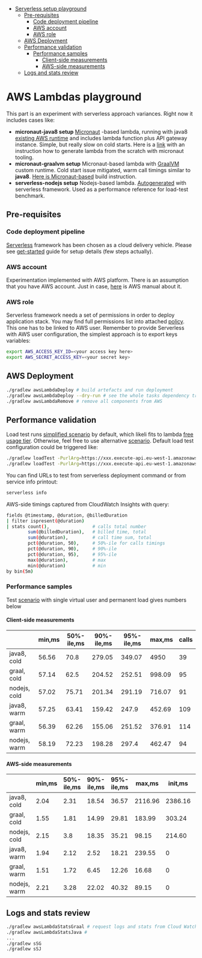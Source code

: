 - [Serverless setup playground](#lambdas-playground)
  * [Pre-requisites](#pre-requisites)
    + [Code deployment pipeline](#code-deployment-pipeline)
    + [AWS account](#aws-account)
    + [AWS role](#aws-role)
  * [AWS Deployment](#aws-deployment)
  * [Performance validation](#performance-validation)
    + [Performance samples](#performance-samples)
      - [Client-side measurements](#client-side-measurements)
      - [AWS-side measurements](#aws-side-measurements)
  * [Logs and stats review](#logs-and-stats-review)

# AWS Lambdas playground
This part is an experiment with serverless approach variances. Right now it includes cases like:
* **micronaut-java8 setup**
     [Micronaut](https://micronaut.io/) -based lambda, running with java8 [existing AWS runtime](https://micronaut-projects.github.io/micronaut-aws/latest/guide/#lambda)
     and includes lambda function plus API gateway instance. Simple, but really slow on cold starts. Here is a
     [link](https://micronaut-projects.github.io/micronaut-aws/latest/guide/#apiProxy) with an instruction how to generate 
     lambda from the scratch with micronaut tooling.
* **micronaut-graalvm setup**
    Micronaut-based lambda with [GraalVM](https://www.graalvm.org/docs/why-graal/) custom runtime. Cold start issue mitigated, 
    warm call timings similar to **java8**. [Here is Micronaut-based](https://micronaut-projects.github.io/micronaut-aws/latest/guide/#_custom_graalvm_native_runtimes)
    build instruction.
* **serverless-nodejs setup**
    Nodejs-based lambda. [Autogenerated](https://serverless.com/framework/docs/providers/aws/cli-reference/create/) with 
    serverless framework. Used as a performance reference for load-test benchmark.

## Pre-requisites
### Code deployment pipeline
[Serverless](https://serverless.com/) framework has been chosen as a cloud delivery vehicle. Please see 
[get-started](https://serverless.com/framework/docs/getting-started/) guide for setup details (few steps actually).

### AWS account
Experimentation implemented with AWS platform. There is an assumption that you have AWS account. Just in case, 
[here](https://aws.amazon.com/ru/premiumsupport/knowledge-center/create-and-activate-aws-account/) is AWS manual about it.

### AWS role
Serverless framework needs a set of permissions in order to deploy application stack. You may find full permissions list 
into attached [policy](../config/serverless/deployment-policy.json). This one has to be linked to AWS user. Remember to provide Serverless
with AWS user configuration, the simplest approach is to export keys variables:
```bash
export AWS_ACCESS_KEY_ID=<your access key here>
export AWS_SECRET_ACCESS_KEY=<your secret key>
```

## AWS Deployment
```bash
./gradlew awsLambdaDeploy # build artefacts and run deployment
./gradlew awsLambdaDeploy --dry-run # see the whole tasks dependency tree with this command
./gradlew awsLambdaRemove # remove all components from AWS
```

## Performance validation
Load test runs [simplified scenario](../config/load-test/load-test-simple.js) by default, which likeli fits to lambda [free
usage tier](https://aws.amazon.com/ru/lambda/pricing/). Otherwise, feel free to use alternative 
[scenario](../config/load-test/load-test-ramping.js). Default load test configuration could be triggered like:
```bash
./gradlew loadTest -PurlArg=https://xxx.execute-api.eu-west-1.amazonaws.com/playground/ping/graal
./gradlew loadTest -PurlArg=https://xxx.execute-api.eu-west-1.amazonaws.com/playground/ping/jvm
```
You can find URLs to test from serverless deployment command or from service info printout:
```bash
serverless info
```

AWS-side timings captured from CloudWatch Insights with query:
```bash
fields @timestamp, @duration, @billedDuration
| filter ispresent(@duration)
| stats count(),                # calls total number
        sum(@billedDuration),   # billed time, total
        sum(@duration),         # call time sum, total
        pct(@duration, 50),     # 50%-ile for calls timings
        pct(@duration, 90),     # 90%-ile
        pct(@duration, 95),     # 95%-ile 
        max(@duration),         # max
        min(@duration)          # min
by bin(5m)
```

### Performance samples
Test [scenario](../config/load-test/load-test-simple.js) with single virtual user and permanent load gives numbers below
#### Client-side measurements
|               | min,ms | 50%-ile,ms | 90%-ile,ms | 95%-ile,ms | max,ms  | calls |
|---------------|--------|------------|------------|------------|---------|-------|
| java8, cold   | 56.56  | 70.8       | 279.05     | 349.07     | 4950    | 39    |
| graal, cold   | 57.14  | 62.5       | 204.52     | 252.51     | 998.09  | 95    |
| nodejs, cold  | 57.02  | 75.71      | 201.34     | 291.19     | 716.07  | 91    |
| java8, warm   | 57.25  | 63.41      | 159.42     | 247.9      | 452.69  | 109   |
| graal, warm   | 56.39  | 62.26      | 155.06     | 251.52     | 376.91  | 114   |
| nodejs, warm  | 58.19  | 72.23      | 198.28     | 297.4      | 462.47  | 94    |

#### AWS-side measurements
|              | min,ms | 50%-ile,ms | 90%-ile,ms | 95%-ile,ms | max,ms  | init,ms | calls | billed,ms | billed/call,ms |
|--------------|--------|------------|------------|------------|---------|---------|-------|-----------|----------------|
| java8, cold  | 2.04   | 2.31       | 18.54      | 36.57      | 2116.96 | 2386.16 | 40    | 6300      | 157.5          |
| graal, cold  | 1.55   | 1.81       | 14.99      | 29.81      | 183.99  | 303.24  | 96    | 10200     | 106.25         |
| nodejs, cold | 2.15   | 3.8        | 18.35      | 35.21      | 98.15   | 214.60  | 92    | 9200      | 100            |
| java8, warm  | 1.94   | 2.12       | 2.52       | 18.21      | 239.55  | 0       | 110   | 11200     | 101.8          |
| graal, warm  | 1.51   | 1.72       | 6.45       | 12.26      | 16.68   | 0       | 115   | 11500     | 100            |
| nodejs, warm | 2.21   | 3.28       | 22.02      | 40.32      | 89.15   | 0       | 95    | 9500      | 100            |


## Logs and stats review
```bash
./gradlew awsLambdaStatsGraal # request logs and stats from Cloud Watch and see them into console
./gradlew awsLambdaStatsJava #
...
./gradlew sSG
./gradlew sSJ
```
